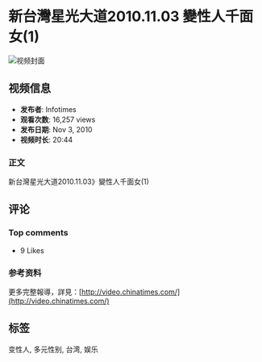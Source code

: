 # 新台灣星光大道2010.11.03 變性人千面女(1)

![视频封面](https://i.ytimg.com/an/mdVfsLHu18lCkKYXSOGUxg/featured_channel.jpg?v=64d2e5fd)

## 视频信息
- **发布者**: Infotimes
- **观看次数**: 16,257 views
- **发布日期**: Nov 3, 2010
- **视频时长**: 20:44

### 正文
新台灣星光大道2010.11.03》變性人千面女(1)

## 评论
### Top comments
- 9 Likes

### 参考资料
更多完整報導，詳見：[http://video.chinatimes.com/](http://video.chinatimes.com/)

## 标签
变性人, 多元性别, 台湾, 娱乐